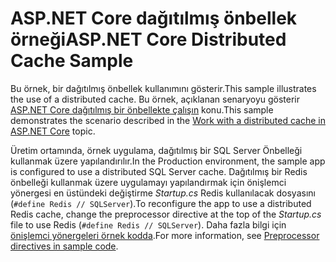 # <a name="aspnet-core-distributed-cache-sample"></a><span data-ttu-id="d4b37-101">ASP.NET Core dağıtılmış önbellek örneği</span><span class="sxs-lookup"><span data-stu-id="d4b37-101">ASP.NET Core Distributed Cache Sample</span></span>

<span data-ttu-id="d4b37-102">Bu örnek, bir dağıtılmış önbellek kullanımını gösterir.</span><span class="sxs-lookup"><span data-stu-id="d4b37-102">This sample illustrates the use of a distributed cache.</span></span> <span data-ttu-id="d4b37-103">Bu örnek, açıklanan senaryoyu gösterir [ASP.NET Core dağıtılmış bir önbellekte çalışın](https://docs.microsoft.com/aspnet/core/performance/caching/distributed) konu.</span><span class="sxs-lookup"><span data-stu-id="d4b37-103">This sample demonstrates the scenario described in the [Work with a distributed cache in ASP.NET Core](https://docs.microsoft.com/aspnet/core/performance/caching/distributed) topic.</span></span>

<span data-ttu-id="d4b37-104">Üretim ortamında, örnek uygulama, dağıtılmış bir SQL Server Önbelleği kullanmak üzere yapılandırılır.</span><span class="sxs-lookup"><span data-stu-id="d4b37-104">In the Production environment, the sample app is configured to use a distributed SQL Server cache.</span></span> <span data-ttu-id="d4b37-105">Dağıtılmış bir Redis önbelleği kullanmak üzere uygulamayı yapılandırmak için önişlemci yönergesi en üstündeki değiştirme *Startup.cs* Redis kullanılacak dosyasını (`#define Redis // SQLServer`).</span><span class="sxs-lookup"><span data-stu-id="d4b37-105">To reconfigure the app to use a distributed Redis cache, change the preprocessor directive at the top of the *Startup.cs* file to use Redis (`#define Redis // SQLServer`).</span></span> <span data-ttu-id="d4b37-106">Daha fazla bilgi için [önişlemci yönergeleri örnek kodda](https://docs.microsoft.com/aspnet/core/#preprocessor-directives-in-sample-code).</span><span class="sxs-lookup"><span data-stu-id="d4b37-106">For more information, see [Preprocessor directives in sample code](https://docs.microsoft.com/aspnet/core/#preprocessor-directives-in-sample-code).</span></span>
